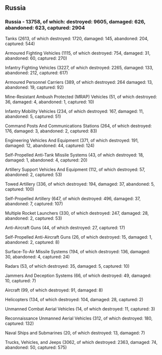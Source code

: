 
 
 ## Russia
 
 ### Russia - 13758, of which: destroyed: 9605, damaged: 626, abandoned: 623, captured: 2904

 

 

 Tanks (2613, of which destroyed: 1720, damaged: 145, abandoned: 204, captured: 544)

 Armoured Fighting Vehicles (1115, of which destroyed: 754, damaged: 31, abandoned: 60, captured: 270)

 Infantry Fighting Vehicles (3227, of which destroyed: 2265, damaged: 133, abandoned: 212, captured: 617)

 Armoured Personnel Carriers (389, of which destroyed: 264 damaged: 13, abandoned: 19, captured: 92)

 Mine-Resistant Ambush Protected (MRAP) Vehicles (51, of which destroyed: 36, damaged: 4, abandoned: 1, captured: 10)

 Infantry Mobility Vehicles (234, of which destroyed: 167, damaged: 11, abandoned: 5, captured: 51)

 Command Posts And Communications Stations (264, of which destroyed: 176, damaged: 3, abandoned: 2, captured: 83)

 Engineering Vehicles And Equipment (371, of which destroyed: 191, damaged: 12, abandoned: 44, captured: 124)

 Self-Propelled Anti-Tank Missile Systems (43, of which destroyed: 18, damaged: 1, abandoned: 4, captured: 20)

 Artillery Support Vehicles And Equipment (112, of which destroyed: 57, abandoned: 2, captured: 53)

 Towed Artillery (336, of which destroyed: 194, damaged: 37, abandoned: 5, captured: 100)

 Self-Propelled Artillery (647, of which destroyed: 496, damaged: 37, abandoned: 7, captured: 107)

 Multiple Rocket Launchers (330, of which destroyed: 247, damaged: 28, abandoned: 2, captured: 53)

 Anti-Aircraft Guns (44, of which destroyed: 27, captured: 17)

 Self-Propelled Anti-Aircraft Guns (26, of which destroyed: 15, damaged: 1, abandoned: 2, captured: 8)

 Surface-To-Air Missile Systems (194, of which destroyed: 136, damaged: 30, abandoned: 4, captured: 24)

 Radars (53, of which destroyed: 35, damaged: 5, captured: 10)

 Jammers And Deception Systems (66, of which destroyed: 49, damaged: 10, captured: 7)

 Aircraft (99, of which destroyed: 91, damaged: 8)

 Helicopters (134, of which destroyed: 104, damaged: 28, captured: 2)

 Unmanned Combat Aerial Vehicles (14, of which destroyed: 11, captured: 3)

 Reconnaissance Unmanned Aerial Vehicles (312, of which destroyed: 180, captured: 132)

 Naval Ships and Submarines (20, of which destroyed: 13, damaged: 7)

 Trucks, Vehicles, and Jeeps (3062, of which destroyed: 2363, damaged: 74, abandoned: 50, captured: 575)

